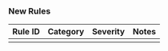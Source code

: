 ### New Rules

Rule ID | Category | Severity | Notes 
--------|----------|----------|-------
|  |  | 